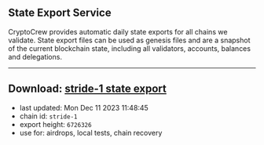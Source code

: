## State Export Service
CryptoCrew provides automatic daily state exports for all chains we validate. State export files can be used as genesis files and are a snapshot of the current blockchain state, including all validators, accounts, balances and delegations.

---
**Download: [stride-1 state export](https://dl.ccvalidators.com/SERVICE/stride/stride-1_export_6726326.json)**
---

- last updated: Mon Dec 11 2023 11:48:45
- chain id: `stride-1`
- export height: `6726326`
- use for: airdrops, local tests, chain recovery
